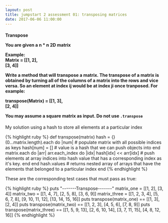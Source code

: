 ```yaml
---
layout: post
title: jumpstart 2 assessment 01: transposing matrices
date: 2017-06-06 11:00:00
---
```


<h4>Transpose<br>

You are given a n * n 2D matrix<br>

Example:<br>
Matrix = [[1, 2],<br>
         [3, 4]]<br>

Write a method that will transpose a matrix. The transpose of a matrix is
obtained by turning all of the columns of a matrix into the rows and vice versa.
So an element at index ij would be at index ji once tranposed.
For example:<br>

transpose(Matrix) = [[1, 3],<br>
    								[2, 4]]<br>

You may assume a square matrix as input. Do not use `.transpose`</h4>

<p>My solution using a hash to store all elements at a particular index</p>
{% highlight ruby %}
def transpose(matrix)
  hash = {}
  (0...matrix.length).each do |num| # populate matrix with all possible indices as keys
    hash[num] = [] # value is a hash that we can push objects into
  end
  matrix.each do |arr|
    arr.each_index do |idx|
      hash[idx] << arr[idx] # push elements at array indices into hash value that has a corresponding index as it's key.
    end
  end
  hash.values # returns nested array of arrays that have the elements that belonged to a particular index
end
{% endhighlight %}

<p>These are the corresponding test cases that must pass as true:</p>
{% highlight ruby %}
puts "-------Transpose-------"
matrix_one = [[1, 2],
							[3, 4]]
matrix_two = [[1, 4, 7],
 							[2, 5, 8],
							[3, 6, 9]]
matrix_three = [[1, 2, 3, 4],
							 	[5, 6, 7, 8],
  						  [9, 10, 11, 12],
							  [13, 14, 15, 16]]
puts transpose(matrix_one) == [[1, 3],
 															 [2, 4]]
puts transpose(matrix_two) == [[1, 2, 3],
														   [4, 5, 6],
															 [7, 8, 9]]
puts transpose(matrix_three) == [[1, 5, 9, 13],
 																	 [2, 6, 10, 14],
																	 [3, 7, 11, 15],
																	 [4, 8, 12, 16]]
{% endhighlight %}
